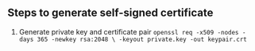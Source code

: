 ## Steps to generate self-signed certificate

1. Generate private key and certificate pair
`openssl req -x509 -nodes -days 365 -newkey rsa:2048 \
    -keyout private.key -out keypair.crt
`

